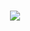 <h1 align="center">
    <img src="https://readme-typing-svg.herokuapp.com?color=FFFFFF&lines=Welcome+to+my+Git+account">
</h1>
